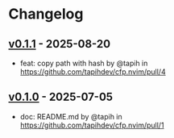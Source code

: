 # Changelog

## [v0.1.1](https://github.com/tapihdev/cfp.nvim/compare/v0.1...v0.1.1) - 2025-08-20
- feat: copy path with hash by @tapih in https://github.com/tapihdev/cfp.nvim/pull/4

## [v0.1.0](https://github.com/tapihdev/cfp.nvim/commits/v0.1.0) - 2025-07-05
- doc: README.md by @tapih in https://github.com/tapihdev/cfp.nvim/pull/1
